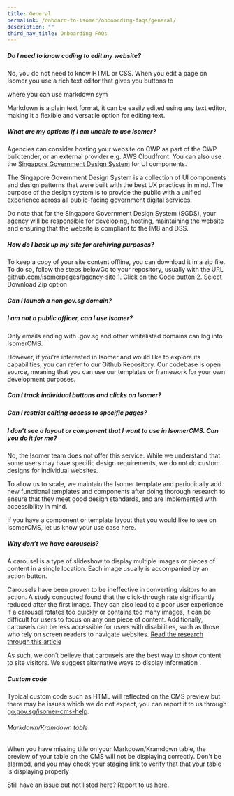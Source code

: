 ```yaml
---
title: General
permalink: /onboard-to-isomer/onboarding-faqs/general/
description: ""
third_nav_title: Onboarding FAQs
---
```

##### Do I need to know coding to edit my website?
No, you do not need to know HTML or CSS. When you edit a page on Isomer you use a rich text editor that gives you buttons to 

where you can use markdown sym

Markdown is a plain text format, it can be easily edited using any text editor, making it a flexible and versatile option for editing text.

#####  What are my options if I am unable to use Isomer?

Agencies can consider hosting your website on CWP as part of the CWP bulk tender, or an external provider e.g. AWS Cloudfront. You can also use the [Singapore Government Design System](https://www.designsystem.gov.sg/) for UI components. 

The Singapore Government Design System is a collection of UI components and design patterns that were built with the best UX practices in mind. The purpose of the design system is to provide the public with a unified experience across all public-facing government digital services.

Do note that for the Singapore Government Design System (SGDS), your agency will be responsible for developing, hosting, maintaining the website and ensuring that the website is compliant to the IM8 and DSS.


#####  How do I back up my site for archiving purposes?

To keep a copy of your site content offline, you can download it in a zip file. To do so, follow the steps belowGo to your repository, usually with the URL github.com/isomerpages/agency-site 1. Click on the Code button 2. Select Download Zip option

##### Can I launch a non gov.sg domain?

##### I am not a public officer, can I use Isomer?

Only emails ending with .gov.sg and other whitelisted domains can log into IsomerCMS.

However, if you're interested in Isomer and would like to explore its capabilities, you can refer to our Github Repository. Our codebase is open source, meaning that you can use our templates or framework for your own development purposes.

#####  Can I track individual buttons and clicks on Isomer?

#####  Can I restrict editing access to specific pages?

##### I don’t see a layout or component that I want to use in IsomerCMS. Can you do it for me?

No, the Isomer team does not offer this service. While we understand that some users may have specific design requirements, we do not do custom designs for individual websites.

To allow us to scale, we maintain the Isomer template and periodically add new functional templates and components after doing thorough research to ensure that they meet good design standards, and are implemented with accessibility in mind.

If you have a component or template layout that you would like to see on IsomerCMS, let us know your use case here.

##### Why don’t we have carousels?

A carousel is a type of slideshow to display multiple images or pieces of content in a single location. Each image usually is accompanied by an action button.

Carousels have been proven to be ineffective in converting visitors to an action. A study conducted found that the click-through rate significantly reduced after the first image. They can also lead to a poor user experience if a carousel rotates too quickly or contains too many images, it can be difficult for users to focus on any one piece of content. Additionally, carousels can be less accessible for users with disabilities, such as those who rely on screen readers to navigate websites. [Read the research through this article](https://medium.com/@sherpadesignco/carousels-are-killing-your-conversion-rate-heres-how-to-fix-that-b57e31f8f508)

As such, we don’t believe that carousels are the best way to show content to site visitors. We suggest alternative ways to display information .

##### Custom code

Typical custom code such as HTML will reflected on the CMS preview but there may be issues which we do not expect, you can report it to us through [go.gov.sg/isomer-cms-help](http://go.gov.sg/isomer-cms-help).

###### Markdown/Kramdown table

When you have missing title on your Markdown/Kramdown table, the preview of your table on the CMS will not be displaying correctly. Don't be alarmed, and you may check your staging link to verify that that your table is displaying properly

Still have an issue but not listed here? Report to us [here](https://go.gov.sg/isomer-cms-help).